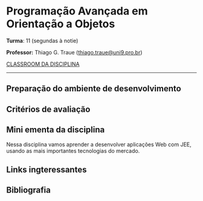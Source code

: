 # Programação Avançada em Orientação a Objetos

**Turma**: 11 (segundas à notie)

**Professor:** Thiago G. Traue (thiago.traue@uni9.pro.br)

[CLASSROOM DA DISCIPLINA](https://classroom.google.com/c/NTkzODc0NzU2NDU0?cjc=2ynswm7)

***

## Preparação do ambiente de desenvolvimento

## Critérios de avaliação

## Mini ementa da disciplina

Nessa disciplina vamos aprender a desenvolver aplicações Web com JEE, usando as mais importantes tecnologias do mercado.

## Links ingteressantes

## Bibliografia
